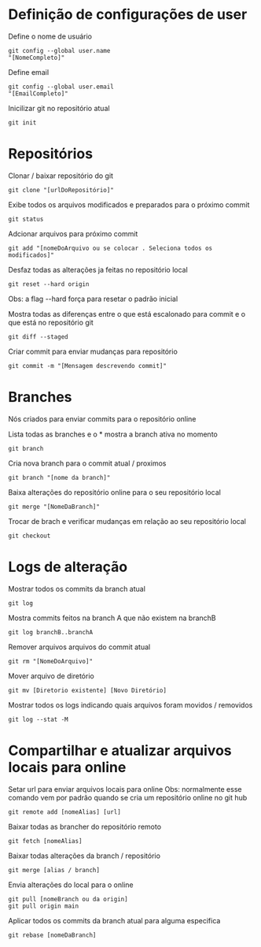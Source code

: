 # Definição de configurações de user

Define o nome de usuário

    git config --global user.name
    "[NomeCompleto]"

Define email

    git config --global user.email
    "[EmailCompleto]"

Inicilizar git no repositório atual

    git init

# Repositórios

Clonar / baixar repositório do git

    git clone "[urlDoRepositório]"

Exibe todos os arquivos modificados e preparados para o próximo commit

    git status

Adcionar arquivos para próximo commit

    git add "[nomeDoArquivo ou se colocar . Seleciona todos os modificados]"

Desfaz todas as alterações ja feitas no repositório local 

    git reset --hard origin

Obs: a flag --hard força para resetar o padrão inicial

Mostra todas as diferenças entre o que está escalonado para commit e o que está no repositório git

    git diff --staged

Criar commit para enviar mudanças para repositório 

    git commit -m "[Mensagem descrevendo commit]"

# Branches

Nós criados para enviar commits para o repositório online

Lista todas as branches e o * mostra a branch ativa no momento

    git branch

Cria nova branch para o commit atual / proximos

    git branch "[nome da branch]"

Baixa alterações do repositório online para o seu repositório local

    git merge "[NomeDaBranch]"

Trocar de brach e verificar mudanças em relação ao seu repositório local

    git checkout

# Logs de alteração

Mostrar todos os commits da branch atual

    git log

Mostra commits feitos na branch A que não existem na branchB

    git log branchB..branchA 

Remover arquivos arquivos do commit atual

    git rm "[NomeDoArquivo]"

Mover arquivo de diretório 

    git mv [Diretorio existente] [Novo Diretório]

Mostrar todos os logs indicando quais arquivos foram movidos / removidos

    git log --stat -M

# Compartilhar e atualizar arquivos locais para online

Setar url para enviar arquivos locais para online
Obs: normalmente esse comando vem por padrão quando se cria um repositório online no git hub

    git remote add [nomeAlias] [url]

Baixar todas as brancher do repositório remoto

    git fetch [nomeAlias]

Baixar todas alterações da branch / repositório

    git merge [alias / branch]

Envia alterações do local para o online

    git pull [nomeBranch ou da origin]
    git pull origin main

Aplicar todos os commits da branch atual para alguma especifica

    git rebase [nomeDaBranch]